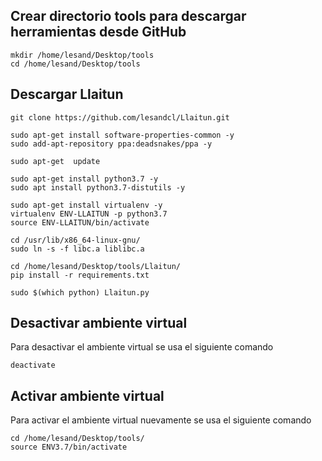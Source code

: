 ## Crear directorio tools para descargar herramientas desde GitHub
```
mkdir /home/lesand/Desktop/tools
cd /home/lesand/Desktop/tools
```
## Descargar Llaitun
```
git clone https://github.com/lesandcl/Llaitun.git
```
```
sudo apt-get install software-properties-common -y
sudo add-apt-repository ppa:deadsnakes/ppa -y
```
```
sudo apt-get  update
```
```
sudo apt-get install python3.7 -y
sudo apt install python3.7-distutils -y
```
```
sudo apt-get install virtualenv -y
virtualenv ENV-LLAITUN -p python3.7
source ENV-LLAITUN/bin/activate
```
```
cd /usr/lib/x86_64-linux-gnu/
sudo ln -s -f libc.a liblibc.a
```
```
cd /home/lesand/Desktop/tools/Llaitun/
pip install -r requirements.txt
```
```
sudo $(which python) Llaitun.py
```
## Desactivar ambiente virtual
Para desactivar el ambiente virtual se usa el siguiente comando
```
deactivate
```
## Activar ambiente virtual
Para activar el ambiente virtual nuevamente se usa el siguiente comando
```
cd /home/lesand/Desktop/tools/
source ENV3.7/bin/activate   
```
